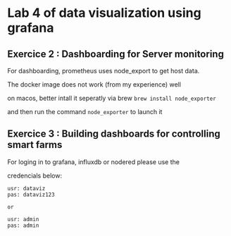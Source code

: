 # Lab 4 of data visualization using grafana

## Exercice 2 : Dashboarding for Server monitoring

For dashboarding, prometheus uses node_export to get host data.

The docker image does not work (from my experience) well

on macos, better intall it seperatly via brew `brew install node_exporter`

and then run the command `node_exporter` to launch it

## Exercice 3 : Building dashboards for controlling smart farms

For loging in to grafana, influxdb or nodered please use the

credencials below:

```
usr: dataviz
pas: dataviz123

or

usr: admin
pas: admin
```
